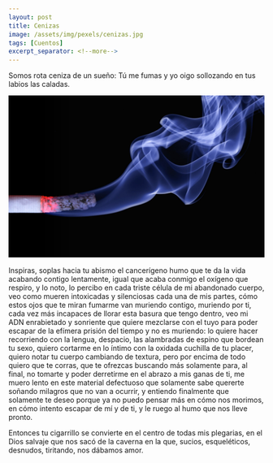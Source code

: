 ```yaml
---
layout: post
title: Cenizas
image: /assets/img/pexels/cenizas.jpg
tags: [Cuentos]
excerpt_separator: <!--more-->
---
```


Somos rota ceniza de un sueño: Tú me fumas y yo oigo sollozando en tus labios las caladas.

<!--more-->

[![cenizas](/assets/img/pexels/cenizas.jpg)](/assets/img/pexels/cenizas.jpg)

Inspiras, soplas hacia tu abismo el cancerígeno humo que te da la vida acabando contigo lentamente, igual que acaba conmigo el oxígeno que respiro, y lo noto, lo percibo en cada triste célula de mi abandonado cuerpo, veo como mueren intoxicadas y silenciosas cada una de mis partes, cómo estos ojos que te miran fumarme van muriendo contigo, muriendo por ti, cada vez más incapaces de llorar esta basura que tengo dentro, veo mi ADN enrabietado y sonriente que quiere mezclarse con el tuyo para poder escapar de la efímera prisión del tiempo y no es muriendo: lo quiere hacer recorriendo con la lengua, despacio, las alambradas de espino que bordean tu sexo, quiero cortarme en lo íntimo con la oxidada cuchilla de tu placer, quiero notar tu cuerpo cambiando de textura, pero por encima de todo quiero que te corras, que te ofrezcas buscando más solamente para, al final, no tomarte y poder derretirme en el abrazo a mis ganas de ti, me muero lento en este material defectuoso que solamente sabe quererte soñando milagros que no van a ocurrir, y entiendo finalmente que solamente te deseo porque ya no puedo pensar más en cómo nos morimos, en cómo intento escapar de mí y de ti, y le ruego al humo que nos lleve pronto.

Entonces tu cigarrillo se convierte en el centro de todas mis plegarias, en el Dios salvaje que nos sacó de la caverna en la que, sucios, esqueléticos, desnudos, tiritando, nos dábamos amor.
